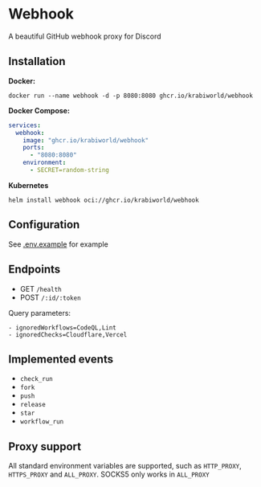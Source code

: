 # Webhook

A beautiful GitHub webhook proxy for Discord

## Installation

**Docker:**

```shell
docker run --name webhook -d -p 8080:8080 ghcr.io/krabiworld/webhook
```

**Docker Compose:**

```yaml
services:
  webhook:
    image: "ghcr.io/krabiworld/webhook"
    ports:
      - "8080:8080"
    environment:
      - SECRET=random-string
```

**Kubernetes**

```shell
helm install webhook oci://ghcr.io/krabiworld/webhook
```

## Configuration

See [.env.example](.env.example) for example

## Endpoints

- GET `/health`
- POST `/:id/:token`

Query parameters:
```
- ignoredWorkflows=CodeQL,Lint
- ignoredChecks=Cloudflare,Vercel
```

## Implemented events

- `check_run`
- `fork`
- `push`
- `release`
- `star`
- `workflow_run`

## Proxy support

All standard environment variables are supported, such as `HTTP_PROXY`, `HTTPS_PROXY` and `ALL_PROXY`. SOCKS5 only works in `ALL_PROXY`
